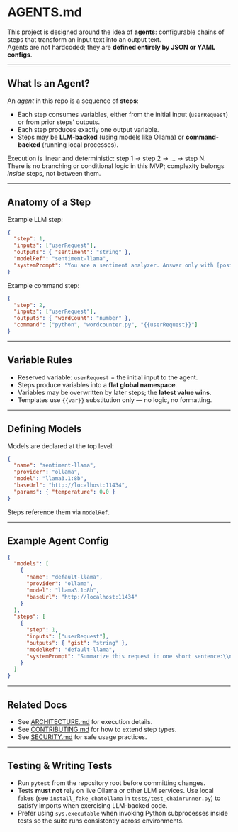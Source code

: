 # AGENTS.md

This project is designed around the idea of **agents**: configurable chains of steps that transform an input text into an output text.  
Agents are not hardcoded; they are **defined entirely by JSON or YAML configs**.

---

## What Is an Agent?

An *agent* in this repo is a sequence of **steps**:
- Each step consumes variables, either from the initial input (`userRequest`) or from prior steps’ outputs.
- Each step produces exactly one output variable.
- Steps may be **LLM-backed** (using models like Ollama) or **command-backed** (running local processes).

Execution is linear and deterministic: step 1 → step 2 → … → step N.  
There is no branching or conditional logic in this MVP; complexity belongs *inside* steps, not between them.

---

## Anatomy of a Step

Example LLM step:

```json
{
  "step": 1,
  "inputs": ["userRequest"],
  "outputs": { "sentiment": "string" },
  "modelRef": "sentiment-llama",
  "systemPrompt": "You are a sentiment analyzer. Answer only with [positive,neutral,negative].\\n\\n{{userRequest}}"
}
````

Example command step:

```json
{
  "step": 2,
  "inputs": ["userRequest"],
  "outputs": { "wordCount": "number" },
  "command": ["python", "wordcounter.py", "{{userRequest}}"]
}
```

---

## Variable Rules

* Reserved variable: `userRequest` = the initial input to the agent.
* Steps produce variables into a **flat global namespace**.
* Variables may be overwritten by later steps; the **latest value wins**.
* Templates use `{{var}}` substitution only — no logic, no formatting.

---

## Defining Models

Models are declared at the top level:

```json
{
  "name": "sentiment-llama",
  "provider": "ollama",
  "model": "llama3.1:8b",
  "baseUrl": "http://localhost:11434",
  "params": { "temperature": 0.0 }
}
```

Steps reference them via `modelRef`.

---

## Example Agent Config

```json
{
  "models": [
    {
      "name": "default-llama",
      "provider": "ollama",
      "model": "llama3.1:8b",
      "baseUrl": "http://localhost:11434"
    }
  ],
  "steps": [
    {
      "step": 1,
      "inputs": ["userRequest"],
      "outputs": { "gist": "string" },
      "modelRef": "default-llama",
      "systemPrompt": "Summarize this request in one short sentence:\\n\\n{{userRequest}}"
    }
  ]
}
```

---

## Related Docs

* See [ARCHITECTURE.md](ARCHITECTURE.md) for execution details.
* See [CONTRIBUTING.md](CONTRIBUTING.md) for how to extend step types.
* See [SECURITY.md](SECURITY.md) for safe usage practices.

---

## Testing & Writing Tests

* Run `pytest` from the repository root before committing changes.
* Tests **must not** rely on live Ollama or other LLM services. Use local fakes
  (see `install_fake_chatollama` in `tests/test_chainrunner.py`) to satisfy
  imports when exercising LLM-backed code.
* Prefer using `sys.executable` when invoking Python subprocesses inside tests
  so the suite runs consistently across environments.
